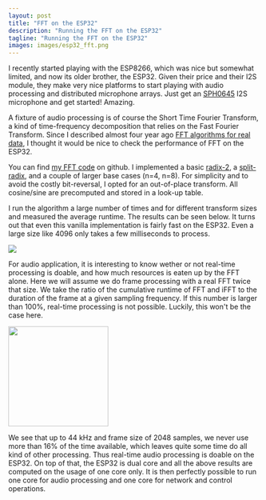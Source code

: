 ```yaml
---
layout: post
title: "FFT on the ESP32"
description: "Running the FFT on the ESP32"
tagline: "Running the FFT on the ESP32"
images: images/esp32_fft.png
---
```


I recently started playing with the ESP8266, which was nice but somewhat
limited, and now its older brother, the ESP32. Given their price and their I2S
module, they make very nice platforms to start playing with audio processing
and distributed microphone arrays.  Just get an
[SPH0645](http://www.knowles.com/kor/content/download/5988/105771/version/4/file/SPH0645LM4H-BRevB.PDF)
I2S microphone and get started! Amazing.

A fixture of audio processing is of course the Short Time Fourier Transform, a
kind of time-frequency decomposition that relies on the Fast Fourier Transform.
Since I described almost four year ago [FFT algorithms for real data](/2013/02/13/real-fft.html), I
thought it would be nice to check the performance of FFT on the ESP32.

You can find [my FFT code](https://github.com/fakufaku/esp32-fft) on github. I
implemented a basic
[radix-2](https://en.wikipedia.org/wiki/Cooley%E2%80%93Tukey_FFT_algorithm), a
[split-radix](https://en.wikipedia.org/wiki/Split-radix_FFT_algorithm), and a
couple of larger base cases (n=4, n=8).  For simplicity and to avoid the costly
bit-reversal, I opted for an out-of-place transform.  All cosine/sine are
precomputed and stored in a look-up table.

I run the algorithm a large number of times and for different transform sizes
and measured the average runtime. The results can be seen below. It turns out
that even this vanilla implementation is fairly fast on the ESP32. Even a large
size like 4096 only takes a few milliseconds to process.

<img src="https://s3-ap-northeast-1.amazonaws.com/robinscheibler-org/blog/2017-12-12-esp32-fft/fft_runtime.png">

For audio application, it is interesting to know wether or not real-time
processing is doable, and how much resources is eaten up by the FFT alone. Here
we will assume we do frame processing with a real FFT twice that size.  We take
the ratio of the cumulative runtime of FFT and iFFT to the duration of the
frame at a given sampling frequency.  If this number is larger than 100%,
real-time processing is not possible. Luckily, this won't be the case here.

<img src="https://s3-ap-northeast-1.amazonaws.com/robinscheibler-org/blog/2017-12-12-esp32-fft/frame_percent.png" height="200">

We see that up to 44 kHz and frame size of 2048 samples, we never use more than
16% of the time available, which leaves quite some time do all kind of other
processing. Thus real-time audio processing is doable on the ESP32.  On top of
that, the ESP32 is dual core and all the above results are computed on the
usage of one core only.  It is then perfectly possible to run one core for
audio processing and one core for network and control operations.
